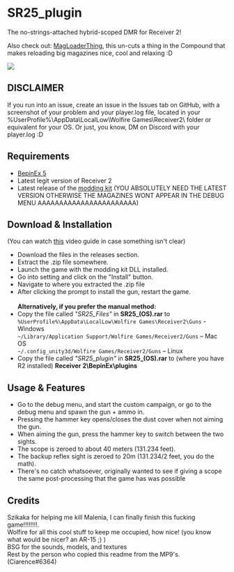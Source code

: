 # SR25_plugin
The no-strings-attached hybrid-scoped DMR for Receiver 2!<br>

Also check out: [MagLoaderThing](https://github.com/CiarenceW/MagLoaderThing), this un-cuts a thing in the Compound that makes reloading big magazines nice, cool and relaxing :D

<image align="center" src="CoolPics/imthecallat4butimnotthereanymore.png">

## DISCLAIMER
If you run into an issue, create an issue in the Issues tab on GitHub, with a screenshot of your problem and your player.log file, located in your  %UserProfile%\AppData\LocalLow\Wolfire Games\Receiver2\ folder or equivalent for your OS.
Or just, you know, DM on Discord with your player.log :D

## Requirements
 - [BepinEx 5](https://github.com/BepInEx/BepInEx/releases/tag/v5.4.21)
 - Latest legit version of Receiver 2
 - Latest release of the [modding kit](https://github.com/Szikaka-97/Receiver2ModdingKit) (YOU ABSOLUTELY NEED THE LATEST VERSION OTHERWISE THE MAGAZINES WONT APPEAR IN THE DEBUG MENU AAAAAAAAAAAAAAAAAAAAAAA)
## Download & Installation
(You can watch [this](https://www.youtube.com/watch?v=xe5f_CwQQVo) video guide in case something isn't clear)  							
 - Download the files in the releases section.<br />
 - Extract the .zip file somewhere.
 - Launch the game with the modding kit DLL installed.
 - Go into setting and click on the "Install" button.
 - Navigate to where you extracted the .zip file
 - After clicking the prompt to install the gun, restart the game. <br />
 <br />**Alternatively, if you prefer the manual method:**
 - Copy the file called _"SR25_Files"_ in **SR25_(OS).rar** to <br />
 `%UserProfile%\AppData\LocalLow\Wolfire Games\Receiver2\Guns` - Windows <br />
 `~/Library/Application Support/Wolfire Games/Receiver2/Guns` – Mac OS<br />
 `~/.config_unity3d/Wolfire Games/Receiver2/Guns` – Linux <br />
 - Copy the file called _"SR25_plugin"_ in **SR25_(OS).rar** to (where you have R2 installed) **Receiver 2\BepinEx\plugins**
 ## Usage & Features
 - Go to the debug menu, and start the custom campaign, or go to the debug menu and spawn the gun + ammo in.
 - Pressing the hammer key opens/closes the dust cover when not aiming the gun.
 - When aiming the gun, press the hammer key to switch between the two sights.
 - The scope is zeroed to about 40 meters (131.234 feet).
 - The backup reflex sight is zeroed to 20m (131.234/2 feet, you do the math).
 - There's no catch whatsoever, originally wanted to see if giving a scope the same post-processing that the game has was possible
## Credits
 Szikaka for helping me kill Malenia, I can finally finish this fucking game!!!!!!!!.</br>
 Wolfire for all this cool stuff to keep me occupied, how nice! (you know what would be nicer? an AR-15 ;) )</br>
 BSG for the sounds, models, and textures</br>
 Rest by the person who copied this readme from the MP9's. (Ciarence#6364) </br>
